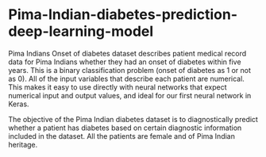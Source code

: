 # Pima-Indian-diabetes-prediction-deep-learning-model
Pima Indians Onset of diabetes dataset describes patient medical record data for Pima Indians whether they had an onset of diabetes within five years.
This is a binary classification problem (onset of diabetes as 1 or not as 0). All of the input variables that describe each patient are numerical. 
This makes it easy to use directly with neural networks that expect numerical input and output values, and ideal for our first neural network in Keras.

The objective of the Pima Indian diabetes dataset is to diagnostically predict whether a patient has diabetes based on certain diagnostic information included in the dataset.
All the patients are female and of Pima Indian heritage.
